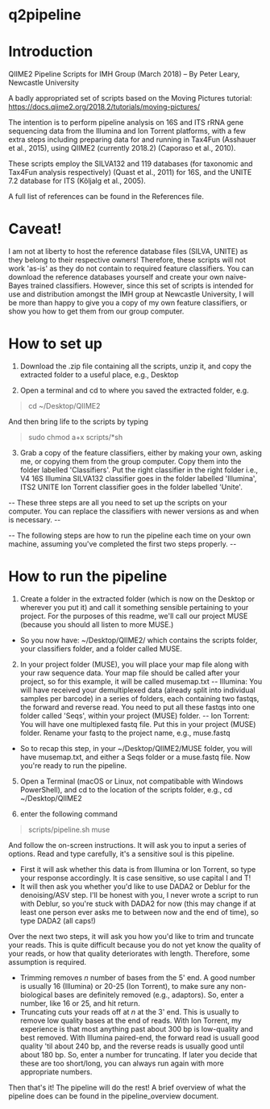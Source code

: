 # q2pipeline
# Introduction 
QIIME2 Pipeline Scripts for IMH Group (March 2018) – By Peter Leary, Newcastle University  

A badly appropriated set of scripts based on the Moving Pictures tutorial: https://docs.qiime2.org/2018.2/tutorials/moving-pictures/ 

The intention is to perform pipeline analysis on 16S and ITS rRNA gene sequencing data from the Illumina and Ion Torrent platforms, with a few extra steps including preparing data for and running in Tax4Fun (Asshauer et al., 2015), using QIIME2 (currently 2018.2) (Caporaso et al., 2010). 

These scripts employ the SILVA132 and 119 databases (for taxonomic and Tax4Fun analysis respectively) (Quast et al., 2011) for 16S, and the UNITE 7.2 database for ITS (Kõljalg et al., 2005). 

A full list of references can be found in the References file. 

# Caveat! 
I am not at liberty to host the reference database files (SILVA, UNITE) as they belong to their respective owners! Therefore, these scripts will not work 'as-is' as they do not contain to required feature classifiers. You can download the reference databases yourself and create your own naive-Bayes trained classifiers. However, since this set of scripts is intended for use and distribution amongst the IMH group at Newcastle University, I will be more than happy to give you a copy of my own feature classifiers, or show you how to get them from our group computer. 

# How to set up 
1. Download the .zip file containing all the scripts, unzip it, and copy the extracted folder to a useful place, e.g., Desktop

2. Open a terminal and cd to where you saved the extracted folder, e.g.
  > cd ~/Desktop/QIIME2

And then bring life to the scripts by typing 
  > sudo chmod a+x scripts/*sh

3. Grab a copy of the feature classifiers, either by making your own, asking me, or copying them from the group computer. Copy them into the folder labelled 'Classifiers'. Put the right classifier in the right folder i.e., V4 16S Illumina SILVA132 classifier goes in the folder labelled 'Illumina', ITS2 UNITE Ion Torrent classifier goes in the folder labelled 'Unite'.
  
  -- These three steps are all you need to set up the scripts on your computer. You can replace the classifiers with newer versions as and when is necessary. -- 
  
  -- The following steps are how to run the pipeline each time on your own machine, assuming you've completed the first two steps properly. -- 

# How to run the pipeline 
1. Create a folder in the extracted folder (which is now on the Desktop or wherever you put it) and call it something sensible pertaining to your project. For the purposes of this readme, we'll call our project MUSE (because you should all listen to more MUSE.)
  - So you now have: ~/Desktop/QIIME2/ which contains the scripts folder, your classifiers folder, and a folder called MUSE. 
  
2. In your project folder (MUSE), you will place your map file along with your raw sequence data. Your map file should be called after your project, so for this example, it will be called musemap.txt
  -- Illumina: You will have received your demultiplexed data (already split into individual samples per barcode) in a series of folders, each containing two fastqs, the forward and reverse read. You need to put all these fastqs into one folder called 'Seqs', within your project (MUSE) folder. 
  -- Ion Torrent: You will have one multiplexed fastq file. Put this in your project (MUSE) folder. Rename your fastq to the project name, e.g., muse.fastq

  - So to recap this step, in your ~/Desktop/QIIME2/MUSE folder, you will have musemap.txt, and either a Seqs folder or a muse.fastq file. Now you're ready to run the pipeline.

5. Open a Terminal (macOS or Linux, not compatibable with Windows PowerShell), and cd to the location of the scripts folder, e.g., cd ~/Desktop/QIIME2

6. enter the following command 
  > scripts/pipeline.sh muse 
  
And follow the on-screen instructions. It will ask you to input a series of options. Read and type carefully, it's a sensitive soul is this pipeline. 
  - First it will ask whether this data is from Illumina or Ion Torrent, so type your response accordingly. It is case sensitive, so use capital I and T!
  - It will then ask you whether you'd like to use DADA2 or Deblur for the denoising/ASV step. I'll be honest with you, I never wrote a script to run with Deblur, so you're stuck with DADA2 for now (this may change if at least one person ever asks me to between now and the end of time), so type DADA2 (all caps!) 

Over the next two steps, it will ask you how you'd like to trim and truncate your reads. This is quite difficult because you do not yet know the quality of your reads, or how that quality deteriorates with length. Therefore, some assumption is required. 
  - Trimming removes *n* number of bases from the 5' end. A good number is usually 16 (Illumina) or 20-25 (Ion Torrent), to make sure any non-biological bases are definitely removed (e.g., adaptors). So, enter a number, like 16 or 25, and hit return.
  - Truncating cuts your reads off at *n* at the 3' end. This is usually to remove low quality bases at the end of reads. With Ion Torrent, my experience is that most anything past about 300 bp is low-quality and best removed. With Illumina paired-end, the forward read is usuall good quality 'til about 240 bp, and the reverse reads is usually good until about 180 bp. So, enter a number for truncating. If later you decide that these are too short/long, you can always run again with more appropriate numbers. 
  
Then that's it! The pipeline will do the rest! A brief overview of what the pipeline does can be found in the pipeline_overview document. 

